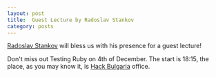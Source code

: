 ```yaml
---
layout: post
title:  Guest Lecture by Radoslav Stankov
category: posts
---
```


[Radoslav Stankov] will bless us with his presence for a guest lecture!

Don't miss out Testing Ruby on 4th of December. The start is 18:15, the place,
as you may know it, is [Hack Bulgaria] office.

[Radoslav Stankov]: http://rstankov.com/
[Hack Bulgaria]: https://www.google.bg/maps/place/Hack+Bulgaria/@42.64774,23.384747,17z/data=!3m1!4b1!4m2!3m1!1s0x40aa86ed287d5e33:0x315f162015dedaa3?hl=en
